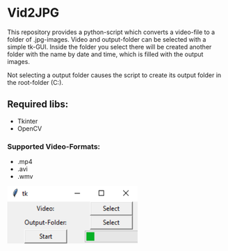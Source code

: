 # Vid2JPG
This repository provides a python-script which converts a video-file to a folder of .jpg-images. Video and output-folder can be selected with a simple tk-GUI.
Inside the folder you select there will be created another folder with the name by date and time, which is filled with the output images.

Not selecting a output folder causes the script to create its output folder in the root-folder (C:\).

## Required libs:
- Tkinter
- OpenCV

### Supported Video-Formats:
- .mp4
- .avi
- .wmv

<img src = "Vid2JPG.PNG" width = "300">
